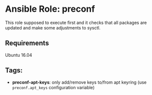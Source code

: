 # Ansible Role: preconf

This role supposed to execute first and it checks that all packages are updated and make some adjustments to sysctl.

## Requirements

Ubuntu 16.04


## Tags:

- **preconf-apt-keys**: only add/remove keys to/from apt keyring (use `preconf.apt_keys` configuration variable)
